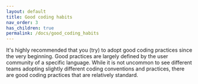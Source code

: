 ```yaml
---
layout: default
title: Good coding habits
nav_order: 3
has_children: true
permalink: /docs/good_coding_habits
---
```


It's highly recommended that you (try) to adopt good coding practices since the very beginning. Good practices are largely defined by the user community of a specific language. While it is not uncommon to see different teams adopting slightly different coding conventions and practices, there are good coding practices that are relatively standard. 